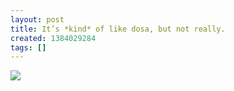 ```yaml
---
layout: post
title: It’s *kind* of like dosa, but not really.
created: 1384029284
tags: []
---
```

![](http://24.media.tumblr.com/3e96df936965852b8b342ec8d6759dcb/tumblr_mw0jtwGWHp1rsr8w3o1_500.jpg)


